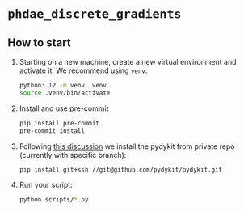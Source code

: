 # `phdae_discrete_gradients`

## How to start

1. Starting on a new machine, create a new virtual environment and activate it. We recommend using `venv`:

   ```bash
   python3.12 -m venv .venv
   source .venv/bin/activate
   ```

2. Install and use pre-commit

   ```bash
   pip install pre-commit
   pre-commit install
   ```

3. Following [this discussion](https://stackoverflow.com/questions/4830856/is-it-possible-to-use-pip-to-install-a-package-from-a-private-github-repository) we install the pydykit from private repo (currently with specific branch):

   ```bash
   pip install git+ssh://git@github.com/pydykit/pydykit.git
   ```

4. Run your script:
   ```bash
   python scripts/*.py
   ```
